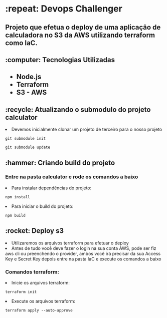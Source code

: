 <h1>:repeat: Devops Challenger</h1>

<h2>Projeto que efetua o deploy de uma aplicação de calculadora no S3 da AWS utilizando terraform como IaC.</h2>

<h2>:computer: Tecnologias Utilizadas<h2>
<ul>
    <li>Node.js</li>
    <li>Terraform</li>
    <li>S3 - AWS</li>
    
</ul>


<h2>:recycle: Atualizando o submodulo do projeto calculator </h2>
<li>Devemos inicialmente clonar um projeto de terceiro para o nosso projeto</li>

```  
git submodule init      
```

```  
git submodule update
```


<h2>:hammer: Criando build do projeto</h2>
<h3>Entre na pasta calculator e rode os comandos a baixo</h3>

<li>Para instalar dependências do projeto:</li>
    
```  
npm install
```
    
<li>Para iniciar o build do projeto:</li>
    
```  
npm build
```  
    
<h2>:rocket: Deploy s3</h2>
<li>Utilizaremos os arquivos terraform para efetuar o deploy</li>
<li>Antes de tudo você deve fazer o login na sua conta AWS, pode ser fiz aws cli ou preenchendo o provider, ambos você irá precisar da sua Access Key e Secret Key depois entre na pasta IaC e execute os comandos a baixo</li>


<h3>Comandos terraform:</h3>
<li>Inicie os arquivos terraform:</li>
    
```  
terraform init
```
    
<li>Execute os arquivos terraform:</li>
    
```  
terraform apply --auto-approve
``` 

